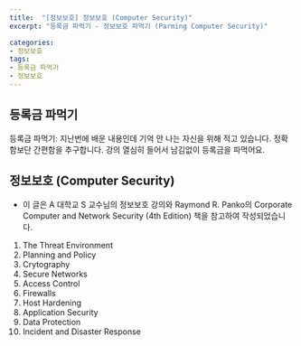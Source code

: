 ```yaml
---
title:  "[정보보호] 정보보호 (Computer Security)"
excerpt: "등록금 파먹기 - 정보보호 파먹기 (Parming Computer Security)"

categories:
- 정보보호
tags:
- 등록금 파먹기
- 정보보호
---
```


## 등록금 파먹기
등록금 파먹기: 지난번에 배운 내용인데 기억 안 나는 자신을 위해 적고 있습니다. 정확함보단 간편함을 추구합니다. 강의 열심히 들어서 남김없이 등록금을 파먹어요.

## 정보보호 (Computer Security)
* 이 글은 A 대학교 S 교수님의 정보보호 강의와 Raymond R. Panko의 Corporate Computer and Network Security (4th Edition) 책을 참고하여 작성되었습니다.

1. The Threat Environment
2. Planning and Policy
3. Crytography
4. Secure Networks
5. Access Control
6. Firewalls
7. Host Hardening
8. Application Security
9. Data Protection
10. Incident and Disaster Response

